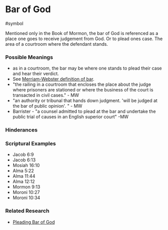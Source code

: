 # Bar of God
#symbol 

Mentioned only in the Book of Mormon, the bar of God is referenced as a place one goes to receive judgement from God. Or to plead ones case. The area of a courtroom where the defendant stands.


### Possible Meanings
- as in a courtroom, the bar may be where one stands to plead their case and hear their verdict.
-  See [Merriam-Webster definition of bar](https://www.merriam-webster.com/dictionary/bar). 
- "the railing in a courtroom that encloses the place about the judge where prisoners are stationed or where the business of the court is transacted in civil cases." - MW
- "an authority or tribunal that hands down judgment. 'will be judged at the bar of public opinion'. " - MW
- Barrister - "a counsel admitted to plead at the bar and undertake the public trial of causes in an English superior court" -MW

### Hinderances

### Scriptural Examples
- Jacob 6:9
- Jacob 6:13
- Mosiah 16:10
- Alma 5:22
- Alma 11:44
- Alma 12:12
- Mormon 9:13
- Moroni 10:27
- Moroni 10:34

### Related Research
- [Pleading Bar of God](/Reference-Material/Pleading%20Bar%20of%20God.md)

